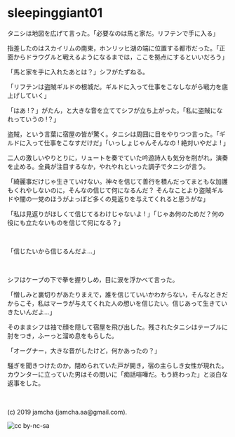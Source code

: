 

# sleepinggiant01

タニシは地図を広げて言った。「必要なのは馬と家だ。リフテンで手に入る」

指差したのはスカイリムの南東，ホンリッヒ湖の端に位置する都市だった。「正面からドラウグルと戦えるようになるまでは，ここを拠点にするといいだろう」

「馬と家を手に入れたあとは？」シフがたずねる。

「リフテンは盗賊ギルドの根城だ。ギルドに入って仕事をこなしながら戦力を底上げしていく」

「はあ !？」がたん，と大きな音を立ててシフが立ち上がった。「私に盗賊になれっていうの !？」

盗賊，という言葉に宿屋の皆が驚く。タニシは周囲に目をやりつつ言った。「ギルドに入って仕事をこなすだけだ」「いっしょじゃんそんなの ! 絶対いやだよ ! 」

二人の激しいやりとりに，リュートを奏でていた吟遊詩人も気分を削がれ，演奏を止める。全員が注目するなか，やれやれといった調子でタニシが言う。

「綺麗事だけじゃ生きていけない。神々を信じて善行を積んだってまともな加護もくれやしないのに，そんなの信じて何になるんだ？ そんなことより盗賊ギルドや闇の一党のほうがよっぽど多くの見返りを与えてくれると思うがな」

「私は見返りがほしくて信じてるわけじゃないよ ! 」「じゃあ何のためだ？何の役にも立たないものを信じて何になる？」

<br>

「信じたいから信じるんだよ…」

<br>

シフはケープの下で拳を握りしめ，目に涙を浮かべて言った。

「憎しみと裏切りがあたりまえで，誰を信じていいかわからない，そんなときだからこそ，私はマーラが与えてくれた人の想いを信じたい。信じあって生きていきたいんだよ…」

そのままシフは袖で顔を隠して宿屋を飛び出した。残されたタニシはテーブルに肘をつき，ふーっと溜め息をもらした。

「オーグナー，大きな音がしたけど，何かあったの？」

騒ぎを聞きつけたのか，閉められていた戸が開き，宿の主らしき女性が現れた。カウンターに立っていた男はその問いに「痴話喧嘩だ。もう終わった」と淡白な返事をした。

<br>
<br>
(c) 2019 jamcha (jamcha.aa@gmail.com).

![cc by-nc-sa](https://i.creativecommons.org/l/by-nc-sa/4.0/88x31.png)

